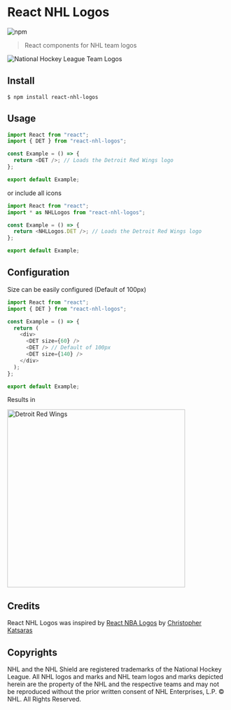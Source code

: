 # React NHL Logos

![npm](https://img.shields.io/npm/v/react-nhl-logos)

> React components for NHL team logos

![National Hockey League Team Logos](https://user-images.githubusercontent.com/115338/62148345-84566000-b2c7-11e9-8eee-4d9652fc1d7e.png)

## Install

```shell
$ npm install react-nhl-logos
```

## Usage

```js
import React from "react";
import { DET } from "react-nhl-logos";

const Example = () => {
  return <DET />; // Loads the Detroit Red Wings logo
};

export default Example;
```

or include all icons

```js
import React from "react";
import * as NHLLogos from "react-nhl-logos";

const Example = () => {
  return <NHLLogos.DET />; // Loads the Detroit Red Wings logo
};

export default Example;
```

## Configuration

Size can be easily configured (Default of 100px)

```js
import React from "react";
import { DET } from "react-nhl-logos";

const Example = () => {
  return (
    <div>
      <DET size={60} />
      <DET /> // Default of 100px
      <DET size={140} />
    </div>
  );
};

export default Example;
```

Results in

<img width="406" alt="Detroit Red Wings" src="https://user-images.githubusercontent.com/115338/62148533-e1eaac80-b2c7-11e9-98e3-aab73b0e7885.png">

## Credits

React NHL Logos was inspired by [React NBA Logos](https://github.com/ChrisKatsaras/react-nba-logos) by [Christopher Katsaras](https://github.com/ChrisKatsaras)

## Copyrights

NHL and the NHL Shield are registered trademarks of the National Hockey League. All NHL logos and marks and NHL team logos and marks depicted herein are the property of the NHL and the respective teams and may not be reproduced without the prior written consent of NHL Enterprises, L.P. © NHL. All Rights Reserved.
